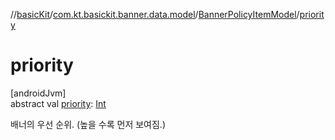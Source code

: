 //[basicKit](../../../index.md)/[com.kt.basickit.banner.data.model](../index.md)/[BannerPolicyItemModel](index.md)/[priority](priority.md)

# priority

[androidJvm]\
abstract val [priority](priority.md): [Int](https://kotlinlang.org/api/latest/jvm/stdlib/kotlin/-int/index.html)

배너의 우선 순위. (높을 수록 먼저 보여짐.)
